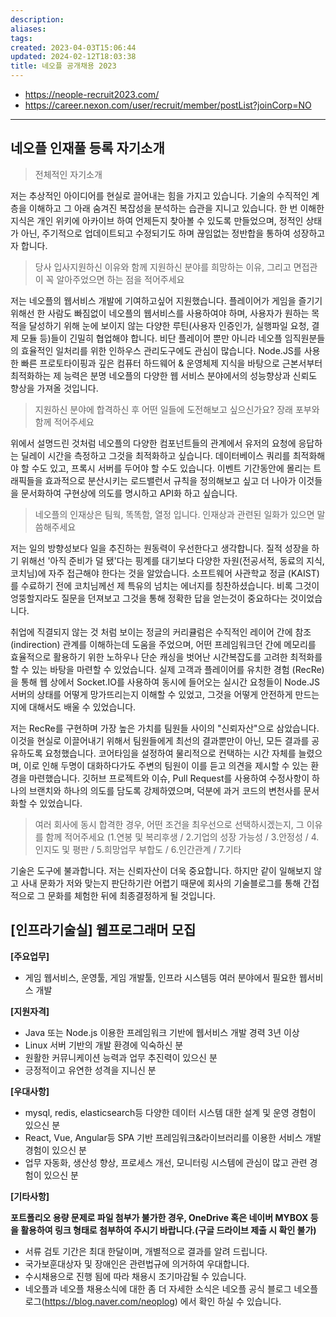 ```yaml
---
description:
aliases: 
tags: 
created: 2023-04-03T15:06:44
updated: 2024-02-12T18:03:38
title: 네오플 공개채용 2023
---
```

- <https://neople-recruit2023.com/>
- <https://career.nexon.com/user/recruit/member/postList?joinCorp=NO>
---

## 네오플 인재풀 등록 자기소개

> 전체적인 자기소개

저는 추상적인 아이디어를 현실로 끌어내는 힘을 가지고 있습니다. 기술의 수직적인 계층을 이해하고 그 아래 숨겨진 복잡성을 분석하는 습관을 지니고 있습니다. 한 번 이해한 지식은 개인 위키에 아카이브 하여 언제든지 찾아볼 수 있도록 만들었으며, 정적인 상태가 아닌, 주기적으로 업데이트되고 수정되기도 하며 끊임없는 정반합을 통하여 성장하고자 합니다.

> 당사 입사지원하신 이유와 함께 지원하신 분야를 희망하는 이유, 그리고 면접관이 꼭 알아주었으면 하는 점을 적어주세요

저는 네오플의 웹서비스 개발에 기여하고싶어 지원했습니다. 플레이어가 게임을 즐기기 위해선 한 사람도 빠짐없이 네오플의 웹서비스를 사용하여야 하며, 사용자가 원하는 목적을 달성하기 위해 눈에 보이지 않는 다양한 루틴(사용자 인증인가, 실행파일 요청, 결제 모듈 등)들이 긴밀히 협업해야 합니다. 비단 플레이어 뿐만 아니라 네오플 임직원분들의 효율적인 일처리를 위한 인하우스 관리도구에도 관심이 많습니다. Node.JS를 사용한 빠른 프로토타이핑과 깊은 컴퓨터 하드웨어 & 운영체제 지식을 바탕으로 근본서부터 최적화하는 제 능력은 분명 네오플의 다양한 웹 서비스 분야에서의 성능향상과 신뢰도 향상을 가져올 것입니다.

> 지원하신 분야에 합격하신 후 어떤 일들에 도전해보고 싶으신가요? 장래 포부와 함께 적어주세요

위에서 설명드린 것처럼 네오플의 다양한 컴포넌트들의 관계에서 유저의 요청에 응답하는 딜레이 시간을 측정하고 그것을 최적화하고 싶습니다. 데이터베이스 쿼리를 최적화해야 할 수도 있고, 프록시 서버를 두어야 할 수도 있습니다. 이벤트 기간동안에 몰리는 트래픽들을 효과적으로 분산시키는 로드밸런서 규칙을 정의해보고 싶고 더 나아가 이것들을 문서화하여 구현상에 의도를 명시하고 API화 하고 싶습니다.

> 네오플의 인재상은 팀웍, 똑똑함, 열정 입니다. 인재상과 관련된 일화가 있으면 말씀해주세요

저는 일의 방향성보다 일을 추진하는 원동력이 우선한다고 생각합니다. 질적 성장을 하기 위해선 '아직 준비가 덜 됐'다는 핑계를 대기보다 다양한 자원(전공서적, 동료의 지식, 코치님)에 자주 접근해야 한다는 것을 알았습니다. 소프트웨어 사관학교 정글 (KAIST)를 수료하기 전에 코치님께선 제 특유의 넘치는 에너지를 칭찬하셨습니다. 비록 그것이 엉뚱할지라도 질문을 던져보고 그것을 통해 정확한 답을 얻는것이 중요하다는 것이었습니다.

취업에 직결되지 않는 것 처럼 보이는 정글의 커리큘럼은 수직적인 레이어 간에 참조 (indirection) 관계를 이해하는데 도움을 주었으며, 어떤 프레임워크던 간에 메모리를 효율적으로 활용하기 위한 노하우나 단순 캐싱을 벗어난 시간복잡도를 고려한 최적화를 할 수 있는 바탕을 마련할 수 있었습니다. 실제 고객과 플레이어를 유치한 경험 (RecRe)을 통해 웹 상에서 Socket.IO를 사용하여 동시에 들어오는 실시간 요청들이 Node.JS 서버의 상태를 어떻게 망가뜨리는지 이해할 수 있었고, 그것을 어떻게 안전하게 만드는지에 대해서도 배울 수 있었습니다.

저는 RecRe를 구현하며 가장 높은 가치를 팀원들 사이의 "신뢰자산"으로 삼았습니다. 이것을 현실로 이끌어내기 위해서 팀원들에게 최선의 결과뿐만이 아닌, 모든 결과를 공유하도록 요청했습니다. 코어타임을 설정하여 물리적으로 컨택하는 시간 자체를 늘렸으며, 이로 인해 두명이 대화하다가도 주변의 팀원이 이를 듣고 의견을 제시할 수 있는 환경을 마련했습니다. 깃허브 프로젝트와 이슈, Pull Request를 사용하여 수정사항이 하나의 브랜치와 하나의 의도를 담도록 강제하였으며, 덕분에 과거 코드의 변천사를 문서화할 수 있었습니다.

> 여러 회사에 동시 합격한 경우, 어떤 조건을 최우선으로 선택하시겠는지, 그 이유를 함께 적어주세요 (1.연봉 및 복리후생 / 2.기업의 성장 가능성 / 3.안정성 / 4.인지도 및 평판 / 5.희망업무 부합도 / 6.인간관계 / 7.기타

기술은 도구에 불과합니다. 저는 신뢰자산이 더욱 중요합니다. 하지만 같이 일해보지 않고 사내 문화가 저와 맞는지 판단하기란 어렵기 때문에 회사의 기술블로그를 통해 간접적으로 그 문화를 체험한 뒤에 최종결정하게 될 것입니다.

## \[인프라기술실] 웹프로그래머 모집

**[주요업무]**

- 게임 웹서비스, 운영툴, 게임 개발툴, 인프라 시스템등 여러 분야에서 필요한 웹서비스 개발 

**[지원자격]**

- Java 또는 Node.js 이용한 프레임워크 기반에 웹서비스 개발 경력 3년 이상
- Linux 서버 기반의 개발 환경에 익숙하신 분
- 원활한 커뮤니케이션 능력과 업무 추진력이 있으신 분
- 긍정적이고 유연한 성격을 지니신 분

**[우대사항]**

- mysql, redis, elasticsearch등 다양한 데이터 시스템 대한 설계 및 운영 경험이 있으신 분
- React, Vue, Angular등 SPA 기반 프레임워크&라이브러리를 이용한 서비스 개발 경험이 있으신 분
- 업무 자동화, 생산성 향상, 프로세스 개선, 모니터링 시스템에 관심이 많고 관련 경험이 있으신 분

**[기타사항]**

**포트폴리오 용량 문제로 파일 첨부가 불가한 경우, OneDrive 혹은 네이버 MYBOX 등을 활용하여 링크 형태로 첨부하여 주시기 바랍니다.(구글 드라이브 제출 시 확인 불가)**

- 서류 검토 기간은 최대 한달이며, 개별적으로 결과를 알려 드립니다.
- 국가보훈대상자 및 장애인은 관련법규에 의거하여 우대합니다.
- 수시채용으로 진행 됨에 따라 채용시 조기마감될 수 있습니다.
- 네오플과 네오플 채용소식에 대한 좀 더 자세한 소식은 네오플 공식 블로그 네오플로그(<https://blog.naver.com/neoplog>) 에서 확인 하실 수 있습니다.
